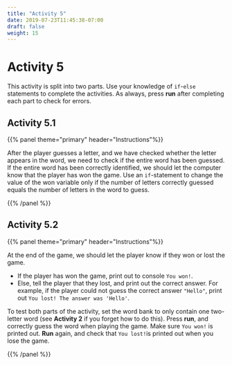 ```yaml
---
title: "Activity 5"
date: 2019-07-23T11:45:38-07:00
draft: false
weight: 15
---
```


# Activity 5

This activity is split into two parts. Use your knowledge of `if`-`else` statements to complete the activities. As always, press **run** after completing each part to check for errors.

## Activity 5.1

{{% panel theme="primary" header="Instructions"%}}

After the player guesses a letter, and we have checked whether the letter appears in the word, we need to check if the entire word has been guessed. If the entire word has been correctly identified, we should let the computer know that the player has won the game. Use an `if`-statement to change the value of the won variable only if the number of letters correctly guessed equals the number of letters in the word to guess.

{{% /panel %}}

## Activity 5.2

{{% panel theme="primary" header="Instructions"%}}

At the end of the game, we should let the player know if they won or lost the game.

- If the player has won the game, print out to console `You won!`.
- Else, tell the player that they lost, and print out the correct answer. For example, if the player could not guess the correct answer `"Hello"`, print out `You lost! The answer was 'Hello'`.

To test both parts of the activity, set the word bank to only contain one two-letter word (see **Activity 2** if you forget how to do this). Press **run**, and correctly guess the word when playing the game. Make sure `You won!` is printed out. **Run** again, and check that `You lost!`is printed out when you lose the game.

{{% /panel %}}